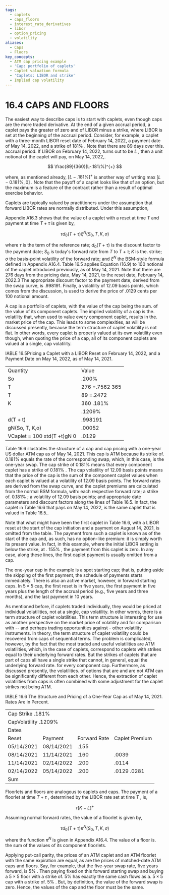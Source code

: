 ```yaml
---
tags:
  - caplets
  - caps_floors
  - interest_rate_derivatives
  - libor
  - option_pricing
  - volatility
aliases:
  - Caps
  - Floors
key_concepts:
  - ATM cap pricing example
  - 'Cap: portfolio of caplets'
  - Caplet valuation formula
  - 'Caplets: LIBOR and strike'
  - Implied cap volatility
---
```


# 16.4 CAPS AND FLOORS  

The easiest way to describe caps is to start with caplets, even though caps are the more traded derivative. At the end of a given accrual period, a caplet pays the greater of zero and of LIBOR minus a strike, where LIBOR is set at the beginning of the accrual period. Consider, for example, a caplet with a three-month LIBOR reset date of February 14, 2022, a payment date of May 14, 2022, and a strike of $181\%$ . Note that there are 89 days over this. accrual period. If LIBOR on February 14, 2022, turns out to be $L$ , then a unit notional of the caplet will pay, on May 14, 2022,.  

$$
\frac{89}{360}[L-.181\%]^{+}
$$  

where, as mentioned already, $[L-.181\%]^{+}$ is another way of writing max $[L-0.181\%,0]$ . Note that the payoff of a caplet looks like that of an option, but the maximum is a feature of the contract rather than a result of optimal exercise behavior.  

Caplets are typically valued by practitioners under the assumption that forward LIBOR rates are normally distributed. Under this assumption,  

Appendix A16.3 shows that the value of a caplet with a reset at time $T$ and payment at time $T+\tau$ is given by,  

$$
\tau d_{0}(T+\tau)\xi^{N}(S_{0},T,K,\sigma)
$$  

where $\tau$ is the term of the reference rate; $d_{0}(T+\tau)$ is the discount factor to the payment date; $S_{0}$ is today's forward rate from $T$ to $T+\tau;K$ is the. strike; $\sigma$ the basis-point volatility of the forward rate; and $\xi^{N}$ the BSM-style formula defined in Appendix A16.4. Table 16.5 applies Equation (16.9) to 100 notional of the caplet introduced previously, as of May 14, 2021. Note that there are 276 days from the pricing date, May 14, 2021, to the reset date, February 14, 2022.3 The appropriate discount factor to the payment date, derived from the swap curve, is .998191. Finally, a volatility of 12.09 basis points, which comes from the discussion, is used to derive the price of .0129 cents per 100 notional amount.  

A cap is a portfolio of caplets, with the value of the cap being the sum. of the value of its component caplets. The implied volatility of a cap is the. volatility that, when used to value every component caplet, results in the. market price of the cap. This leads to some complexities, as will be discussed presently, because the term structure of caplet volatility is not flat. In other words, every caplet is properly valued at its own volatility even though, when quoting the price of a cap, all of its component caplets are valued at a single, cap volatility.  

IABLE 16.5Pricing a Caplet with a LIBOR Reset on February 14, 2022, and a Payment Date on May 14, 2022, as of May 14, 2021.   


<html><body><table><tr><td>Quantity</td><td>Value</td></tr><tr><td>So</td><td>.200%</td></tr><tr><td>T</td><td>276 =.7562 365</td></tr><tr><td>T</td><td>89 =.2472</td></tr><tr><td>K</td><td>360 .181%</td></tr><tr><td></td><td>.1209%</td></tr><tr><td>d(T + t)</td><td>.998191</td></tr><tr><td>gN(So, T, K,o)</td><td>.00052</td></tr><tr><td>VCaplet = 100 xtd(T +t)gN 0</td><td>.0129</td></tr></table></body></html>  

Table 16.6 illustrates the structure of a cap and cap pricing with a one-year US dollar ATM cap as of May 14, 2021. This cap is ATM because its strike of. $0.181\%$ equals the rate of the corresponding swap, which, in this case, is the one-year swap. The cap strike of $0.181\%$ means that every component caplet has a strike of $0.181\%$ . The cap volatility of 12.09 basis points means that the price of the cap is the sum of the component caplet values when each caplet is valued at a volatility of 12.09 basis points. The forward rates are derived from the swap curve, and the caplet premiums are calculated from the normal BSM formula, with: each respective forward rate; a strike of. $0.181\%$ ; a volatility of 12.09 basis points; and appropriate date parameters and discount factors along the lines of Table 16.5. In fact, the caplet in Table 16.6 that pays on May 14, 2022, is the same caplet that is valued in Table 16.5..  

Note that what might have been the first caplet in Table 16.6, with a LIBOR reset at the start of the cap initiation and a payment on August 14, 2021, is omitted from the table. The payment from such a caplet is known as of the start of the cap and, as such, has no option-like premium: it is simply worth its present value. In fact, in this example, where the initial LIBOR setting is below the strike, at . $155\%$ , the payment from this caplet is zero. In any case, along these lines, the first caplet payment is usually omitted from a cap.  

The one-year cap in the example is a spot starting cap; that is, putting aside the skipping of the first payment, the schedule of payments starts immediately. There is also an active market, however, in forward starting caps. In $5\times5$ cap, the first reset is in five years, the first payment in five years plus the length of the accrual period (e.g., five years and three months), and the last payment in 10 years.  

As mentioned before, if caplets traded individually, they would be priced at individual volatilities, not at a single, cap volatility. In other words, there is a term structure of caplet volatilities. This term structure is interesting for use as another perspective on the market price of volatility and for comparison with -- and perhaps trading opportunities against - other volatility instruments. In theory, the term structure of caplet volatility could be recovered from caps of sequential terms. The problem is complicated, however, by the fact that the most traded and useful volatilities are ATM volatilities, which, in the case of caplets, correspond to caplets with strikes equal to their underlying forward rates. But the strikes of caplets that are part of caps all have a single strike that cannot, in general, equal the underlying forward rate. for every component cap. Furthermore, as discussed presently, the volatilities. of options that are and are not ATM can be significantly different from each other. Hence, the extraction of caplet volatilities from caps is often combined with some adjustment for the caplet strikes not being ATM.  

IABLE 16.6 The Structure and Pricing of a One-Year Cap as of May 14, 2021. Rates Are in Percent.   


<html><body><table><tr><td colspan="4">Cap Strike .181%</td></tr><tr><td colspan="4">CapVolatility .1209%</td></tr><tr><td colspan="2">Dates</td><td></td><td></td></tr><tr><td>Reset</td><td>Payment</td><td>Forward Rate</td><td>Caplet Premium</td></tr><tr><td>05/14/2021</td><td>08/14/2021</td><td>.155</td><td></td></tr><tr><td>08/14/2021</td><td>11/14/2021</td><td>.160</td><td>.0039</td></tr><tr><td>11/14/2021</td><td>02/14/2022</td><td>.200</td><td>.0114</td></tr><tr><td>02/14/2022</td><td>05/14/2022</td><td>.200</td><td>.0129 .0281</td></tr><tr><td colspan="4">Sum</td></tr></table></body></html>  

Floorlets and floors are analogous to caplets and caps. The payment of a floorlet at time $T+\tau$ , determined by the LIBOR rate set at time $T$ , is,  

$$
\tau[K-L]^{+}
$$  

Assuming normal forward rates, the value of a floorlet is given by,  

$$
\tau d_{0}(T+\tau)\pi^{N}(S_{0},T,K,\sigma)
$$  

where the function $\pi^{N}$ is given in Appendix A16.4. The value of a floor is.   
the sum of the values of its component floorlets.  

Applying put-call parity, the prices of an ATM caplet and an ATM floorlet with the same expiration are equal, as are the prices of matched-date ATM caps and floors. Say, for example, that the five-year swap rate, five years forward, is $5\%$ . Then paying fixed on this forward starting swap and buying a $5\times5$ floor with a strike of. $5\%$ has exactly the same cash flows as a. $5\times5$ cap with a strike of. $5\%$ . But, by definition, the value of the forward swap is zero. Hence, the values of the cap and the floor must be the same.  
